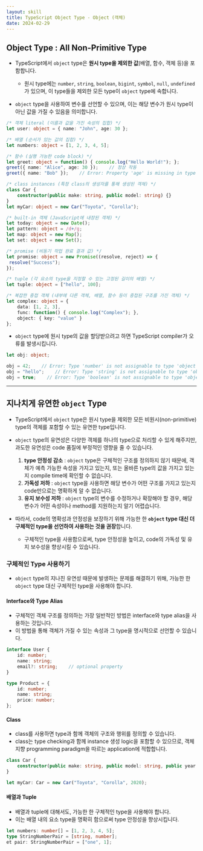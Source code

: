 ```yaml
---
layout: skill
title: TypeScript Object Type - Object (객체)
date: 2024-02-29
---
```



## Object Type : All Non-Primitive Type

- TypeScript에서 `object` type은 **원시 type을 제외한 값**(배열, 함수, 객체 등)을 포함합니다.
    - 원시 type에는 `number`, `string`, `boolean`, `bigint`, `symbol`, `null`, `undefined`가 있으며, 이 type들을 제외한 모든 type이 `object` type에 속합니다.

- `object` type을 사용하여 변수를 선언할 수 있으며, 이는 해당 변수가 원시 type이 아닌 값을 가질 수 있음을 의미합니다.

```typescript
/* 객체 literal (이름과 값을 가진 속성의 집합) */
let user: object = { name: "John", age: 30 };

/* 배열 (순서가 있는 값의 집합) */
let numbers: object = [1, 2, 3, 4, 5];

/* 함수 (실행 가능한 code block) */
let greet: object = function() { console.log("Hello World!"); };
greet({ name: "Alice", age: 30 });    // 정상 작동
greet({ name: "Bob" });    // Error: Property 'age' is missing in type '{ name: string; }'

/* class instances (특정 class의 생성자를 통해 생성된 객체) */
class Car {
    constructor(public make: string, public model: string) {}
}
let myCar: object = new Car("Toyota", "Corolla");

/* built-in 객체 (JavaScript에 내장된 객체) */
let today: object = new Date();
let pattern: object = /d+/g;
let map: object = new Map();
let set: object = new Set();

/* promise (비동기 작업 완료 결과 값) */
let promise: object = new Promise((resolve, reject) => {
 resolve("Success");
});

/* tuple (각 요소의 type을 지정할 수 있는 고정된 길이의 배열) */
let tuple: object = ["hello", 100];

/* 복잡한 중첩 객체 (내부에 다른 객체, 배열, 함수 등이 중첩된 구조를 가진 객체) */
let complex: object = {
    data: [1, 2, 3],
    func: function() { console.log("Complex"); },
    object: { key: "value" }
};
```

- `object` type에 원시 type의 값을 할당받으려고 하면 TypeScript compiler가 오류를 발생시킵니다.

```typescript
let obj: object;

obj = 42;    // Error: Type 'number' is not assignable to type 'object'.
obj = "hello";    // Error: Type 'string' is not assignable to type 'object'.
obj = true;    // Error: Type 'boolean' is not assignable to type 'object'.
```


---


## 지나치게 유연한 `object` Type

- TypeScript에서 `object` type은 원시 type을 제외한 모든 비원시(non-primitive) type의 객체를 포함할 수 있는 유연한 type입니다.
- `object` type의 유연성은 다양한 객체를 하나의 type으로 처리할 수 있게 해주지만, 과도한 유연성은 code 품질에 부정적인 영향을 줄 수 있습니다.
    1. **type 안정성 감소** : `object` type은 구체적인 구조를 정의하지 않기 때문에, 객체가 예측 가능한 속성을 가지고 있는지, 또는 올바른 type의 값을 가지고 있는지 compile time에 확인할 수 없습니다.
    2. **가독성 저하** : `object` type을 사용하면 해당 변수가 어떤 구조를 가지고 있는지 code만으로는 명확하게 알 수 없습니다.
    3. **유지 보수성 저하** : `object` type의 변수를 수정하거나 확장해야 할 경우, 해당 변수가 어떤 속성이나 method를 지원하는지 알기 어렵습니다.

- 따라서, code의 명확성과 안정성을 보장하기 위해 가능한 한 **`object` type 대신 더 구체적인 type을 선언하여 사용하는 것을 권장**합니다.
    - 구체적인 type을 사용함으로써, type 안정성을 높이고, code의 가독성 및 유지 보수성을 향상시킬 수 있습니다.


### 구체적인 Type 사용하기

- `object` type의 지나친 유연성 때문에 발생하는 문제를 해결하기 위해, 가능한 한 `object` type 대신 구체적인 type을 사용해야 합니다.

#### Interface와 Type Alias

- 구체적인 객체 구조를 정의하는 가장 일반적인 방법은 interface와 type alias을 사용하는 것입니다.
- 이 방법을 통해 객체가 가질 수 있는 속성과 그 type을 명시적으로 선언할 수 있습니다.

```typescript
interface User {
    id: number;
    name: string;
    email?: string;    // optional property
}

type Product = {
    id: number;
    name: string;
    price: number;
};
```

#### Class

- class를 사용하면 type과 함께 객체의 구조와 행위를 정의할 수 있습니다.
- class는 type checking과 함께 instance 생성 logic을 포함할 수 있으므로, 객체 지향 programming paradigm을 따르는 application에 적합합니다.

```typescript
class Car {
    constructor(public make: string, public model: string, public year: number) {}
}

let myCar: Car = new Car("Toyota", "Corolla", 2020);
```

#### 배열과 Tuple

- 배열과 tuple에 대해서도, 가능한 한 구체적인 type을 사용해야 합니다.
- 이는 배열 내의 요소 type을 명확히 함으로써 type 안정성을 향상시킵니다.

```typescript
let numbers: number[] = [1, 2, 3, 4, 5];
type StringNumberPair = [string, number];
et pair: StringNumberPair = ["one", 1];
```

